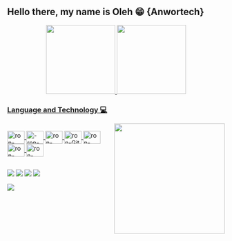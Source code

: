 

## Hello there, my name is Oleh 😁 {Anwortech}
<div align="center">
  <a href="https://github.com/rizun-anwortech">
  <img height="160em" src="https://github-readme-stats.vercel.app/api/?username=rizun-anwortech&show_icons=true&theme=highcontrast&include_all_commits=true&count_private=true"/>
  <img height="160em" src="https://github-readme-stats.vercel.app/api/top-langs/?username=rizun-anwortech&layout=compact&langs_count=7&theme=highcontrast"/>
</div>
  
   ### Language and Technology 💻
  <img align="right" src="https://github.com/rizun-anwortech/rizun-anwortech/blob/main/7CNV.gif" width="256" />
  
<div style="display: inline_block"><br>
  <img align="center" alt="ron-Koltin" height="30" width="40" src="https://cdn.jsdelivr.net/gh/devicons/devicon/icons/kotlin/kotlin-original.svg">
  <img align="center" alt="-ron-Android" height="30" width="40" src="https://cdn.jsdelivr.net/gh/devicons/devicon/icons/android/android-plain.svg">
  <img align="center" alt="ron-Android-studio" height="30" width="40" src="https://cdn.jsdelivr.net/gh/devicons/devicon/icons/androidstudio/androidstudio-original.svg">
  <img align="center" alt="ron-Git" height="30" width="40" src="https://cdn.jsdelivr.net/gh/devicons/devicon/icons/git/git-original.svg">
  <img align="center" alt="ron-JetBrains" height="30" width="40" src="https://cdn.jsdelivr.net/gh/devicons/devicon/icons/jetbrains/jetbrains-original.svg">
  <img align="center" alt="ron-HTML" height="30" width="40" src="https://cdn.jsdelivr.net/gh/devicons/devicon/icons/html5/html5-original.svg">
  <img align="center" alt="ron-CSS" height="30" width="40" src="https://cdn.jsdelivr.net/gh/devicons/devicon/icons/css3/css3-original.svg">      
  
</div>
  
  ##
 
<div> 
  <a href="https://www.instagram.com/damonen.unter.uns/" target="_blank"><img src="https://img.shields.io/badge/-Instagram-%23E4405F?style=for-the-badge&logo=instagram&logoColor=white" target="_blank"></a>
  <a href="https://www.linkedin.com/in/oleh-rondiak-1b3a491b2/" target="_blank"><img src="https://img.shields.io/badge/-LinkedIn-%230077B5?style=for-the-badge&logo=linkedin&logoColor=white" target="_blank"></a>
  <a href = "mailto:vinyloleg228@gmail.com"><img src="https://img.shields.io/badge/-Gmail-%23333?style=for-the-badge&logo=gmail&logoColor=white" target="_blank"></a>
  <a href="https://t.me/DamonenUn" target="_blank"><img src="https://img.shields.io/badge/-Telegram-%230077B5?style=for-the-badge&logo=telegram&logoColor=white" target="_blank"></a>
  
  ![](https://komarev.com/ghpvc/?username=rizun-anwortech)
 
</div>
